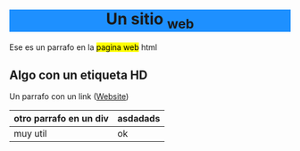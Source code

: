 
 <head>
 <link rel="icon" type="image/png" href="icon.png">
 </head>

  

  <h1 style="text-align:center; background-color:DodgerBlue;">Un sitio <sub>web</sub> </h1>
  <div>
   <p> Ese es un parrafo en la <mark>pagina web</mark> html</p>
  </div>
  <div>
   <h2>Algo con un etiqueta HD</h2>
  </div>
  <div>
   <p>Un parrafo con un link (<a href="https://skoll43.github.io/texto/">Website</a>)</p>
  </div>

|otro parrafo en un  div|asdadads|
|-----------------------|--------|
|muy util               |ok      |


   


<!--stackedit_data:
eyJwcm9wZXJ0aWVzIjoiZmVhdHVyZWRJbWFnZTogJ2h0dHBzOi
8vZ2l0aHViLmNvbS9za29sbDQzL3RleHRvL2Jsb2IvbWFzdGVy
L2ljb24ucG5nP3Jhdz10cnVlJ1xuZXh0ZW5zaW9uczpcbiAgcH
Jlc2V0OiBjb21tb25tYXJrXG4iLCJoaXN0b3J5IjpbLTIxMDkz
MzQzMTEsLTY4NjI5MTAyOCwxMzA1ODIzMDI1LC0xODM0NDM5Mz
c3LC0xODM0NDM5Mzc3LC0xODUxMjk4NTRdfQ==
-->